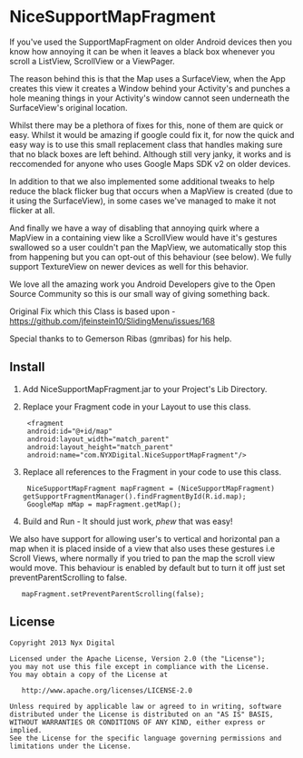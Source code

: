 NiceSupportMapFragment
======================

If you've used the SupportMapFragment on older Android devices then you know how annoying it can be when it leaves a black box whenever you scroll a ListView, ScrollView or a ViewPager.

The reason behind this is that the Map uses a SurfaceView, when the App creates this view it creates a Window behind your Activity's and punches a hole meaning things in your Activity's window cannot seen underneath the SurfaceView's original location. 

Whilst there may be a plethora of fixes for this, none of them are quick or easy. Whilst it would be amazing if google could fix it, for now the quick and easy way is to use this small replacement class that handles making sure that no black boxes are left behind. Although still very janky, it works and is reccomended for anyone who uses Google Maps SDK v2 on older devices.

In addition to that we also implemented some additional tweaks to help reduce the black flicker bug that occurs when a MapView is created (due to it using the SurfaceView), in some cases we've managed to make it not flicker at all. 

And finally we have a way of disabling that annoying quirk where a MapView in a containing view like a ScrollView would have it's gestures swallowed so a user couldn't pan the MapView, we automatically stop this from happening but you can opt-out of this behaviour (see below). We fully support TextureView on newer devices as well for this behavior.

We love all the amazing work you Android Developers give to the Open Source Community so this is our small way of giving something back.

Original Fix which this Class is based upon -  https://github.com/jfeinstein10/SlidingMenu/issues/168

Special thanks to to Gemerson Ribas (gmribas) for his help.

Install
-------

1. Add NiceSupportMapFragment.jar to your Project's Lib Directory.
2. Replace your Fragment code in your Layout to use this class.

        <fragment
        android:id="@+id/map"
        android:layout_width="match_parent"
        android:layout_height="match_parent"
        android:name="com.NYXDigital.NiceSupportMapFragment"/>

3. Replace all references to the Fragment in your code to use this class.

        NiceSupportMapFragment mapFragment = (NiceSupportMapFragment) getSupportFragmentManager().findFragmentById(R.id.map);
        GoogleMap mMap = mapFragment.getMap();

4. Build and Run - It should just work, *phew* that was easy!

We also have support for allowing user's to vertical and horizontal pan a map when it is placed inside of a view that also uses these gestures i.e Scroll Views, where normally if you tried to pan the map the scroll view would move. This behaviour is enabled by default but to turn it off just set preventParentScrolling to false.
       
       mapFragment.setPreventParentScrolling(false);

License
-------

    Copyright 2013 Nyx Digital

    Licensed under the Apache License, Version 2.0 (the "License");
    you may not use this file except in compliance with the License.
    You may obtain a copy of the License at

       http://www.apache.org/licenses/LICENSE-2.0

    Unless required by applicable law or agreed to in writing, software
    distributed under the License is distributed on an "AS IS" BASIS,
    WITHOUT WARRANTIES OR CONDITIONS OF ANY KIND, either express or implied.
    See the License for the specific language governing permissions and
    limitations under the License.
